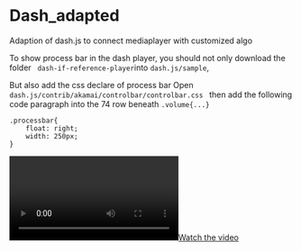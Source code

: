 # Dash_adapted
Adaption of dash.js to connect mediaplayer with customized algo

To show process bar in the dash player,
    you should not only download the folder ``` dash-if-reference-player```into ```dash.js/sample```,
    
But also add the css declare of process bar 
Open ```dash.js/contrib/akamai/controlbar/controlbar.css ``` then add the following code paragraph into the 74 row beneath ```.volume{...}```

```
.processbar{
    float: right;
    width: 250px;
}
```


[![Watch the video](https://github.com/HarlanThomas/Dash_adapted/blob/master/dash-if-reference-player/19deecamp%7E2.mp4)](http://youtu.be/vt5fpE0bzSY)
